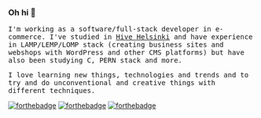 ### Oh hi 👋
<samp>
<p>
I'm working as a software/full-stack developer in e-commerce. I've studied in <a href='https://www.hive.fi/en/'>Hive Helsinki</a> and have experience in LAMP/LEMP/LOMP stack (creating business sites and webshops with WordPress and other CMS platforms) but have also been studying C, PERN stack and more.
</p><p>
I love learning new things, technologies and trends and to try and do unconventional and creative things with different techniques.
</p>
</samp>

[![forthebadge](https://img.shields.io/badge/facebook-follow%20me-%231877F2.svg?&style=flat&logo=facebook)](https://www.facebook.com/rasmus.jaakonmaki/)
[![forthebadge](https://img.shields.io/badge/instagram-follow%20me-%23E4405F.svg?&style=flat&logo=instagram)](https://www.instagram.com/rasmusjaa/)
[![forthebadge](https://img.shields.io/badge/linkedin-follow%20me-%230077B5.svg?&style=flat&logo=linkedin)](https://www.linkedin.com/in/rasmusjaa/)
